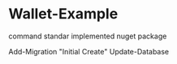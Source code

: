 # Wallet-Example

command standar
implemented nuget package

Add-Migration "Initial Create" 
Update-Database
